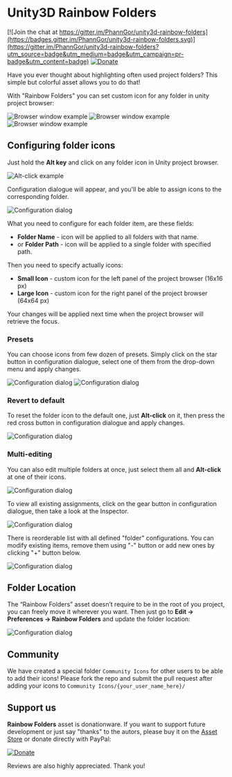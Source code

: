 # Unity3D Rainbow Folders

[![Join the chat at https://gitter.im/PhannGor/unity3d-rainbow-folders](https://badges.gitter.im/PhannGor/unity3d-rainbow-folders.svg)](https://gitter.im/PhannGor/unity3d-rainbow-folders?utm_source=badge&utm_medium=badge&utm_campaign=pr-badge&utm_content=badge)
[![Donate](https://img.shields.io/badge/Donate-PayPal-green.svg)](https://www.paypal.me/tarasleskiv/2USD)

Have you ever thought about highlighting often used project folders? This simple but colorful asset allows you to do that!

With "Rainbow Folders" you can set custom icon for any folder in unity project browser:

![Browser window example](https://raw.githubusercontent.com/PhannGor/phanngor.github.io/master/stuff/rainbowfolders/images/v05/01.png)
![Browser window example](https://raw.githubusercontent.com/PhannGor/phanngor.github.io/master/stuff/rainbowfolders/images/v05/02.png)
![Browser window example](https://raw.githubusercontent.com/PhannGor/phanngor.github.io/master/stuff/rainbowfolders/images/v05/03.png)

## Configuring folder icons

Just hold the **Alt key** and click on any folder icon in Unity project browser.

![Alt-click example](https://raw.githubusercontent.com/PhannGor/phanngor.github.io/master/stuff/rainbowfolders/images/v05/04.png)

Configuration dialogue will appear, and you'll be able to assign icons to the corresponding folder.

![Configuration dialog](https://raw.githubusercontent.com/PhannGor/phanngor.github.io/master/stuff/rainbowfolders/images/v05/05.png)

What you need to configure for each folder item, are these fields:

* **Folder Name** - icon will be applied to all folders with that name.
* or **Folder Path** - icon will be applied to a single folder with specified path.

Then you need to specify actually icons:
* **Small Icon** - custom icon for the left panel of the project browser (16x16 px)
* **Large Icon** - custom icon for the right panel of the project browser (64x64 px)

Your changes will be applied next time when the project browser will retrieve the focus.

### Presets

You can choose icons from few dozen of presets. Simply click on the star button in configuration dialogue, select one of them from the drop-down menu and apply changes.

![Configuration dialog](https://raw.githubusercontent.com/PhannGor/phanngor.github.io/master/stuff/rainbowfolders/images/v05/07.png)
![Configuration dialog](https://raw.githubusercontent.com/PhannGor/phanngor.github.io/master/stuff/rainbowfolders/images/v05/08.png)

### Revert to default

To reset the folder icon to the default one, just **Alt-click** on it, then press the red cross button in configuration dialogue and apply changes.

![Configuration dialog](https://raw.githubusercontent.com/PhannGor/phanngor.github.io/master/stuff/rainbowfolders/images/v05/06.png)

### Multi-editing

You can also edit multiple folders at once, just select them all and **Alt-click** at one of their icons.

![Configuration dialog](https://raw.githubusercontent.com/PhannGor/phanngor.github.io/master/stuff/rainbowfolders/images/v05/09.png)

To view all existing assignments, click on the gear button in configuration dialogue, then take a look at the Inspector.

![Configuration dialog](https://raw.githubusercontent.com/PhannGor/phanngor.github.io/master/stuff/rainbowfolders/images/v05/10.png)

There is reorderable list with all defined "folder" configurations. You can modify existing items, remove them using "-" button or add new ones by clicking "+" button below.

![Configuration dialog](https://raw.githubusercontent.com/PhannGor/phanngor.github.io/master/stuff/rainbowfolders/images/v05/11.png)

## Folder Location

The “Rainbow Folders” asset doesn’t require to be in the root of you project, you can freely move it wherever you want. Then just go to **Edit -> Preferences -> Rainbow Folders** and update the folder location:

![Configuration dialog](https://raw.githubusercontent.com/PhannGor/phanngor.github.io/master/stuff/rainbowfolders/images/v05/12.png)

## Community

We have created a special folder `Community Icons` for other users to be able to add their icons! Please fork the repo and submit the pull request after adding your icons to `Community Icons/{your_user_name_here}/`

## Support us

**Rainbow Folders** asset is donationware. If you want to support future development or just say "thanks" to the autors, please buy it on the [Asset Store](http://u3d.as/mor) or donate directly with PayPal:

[![Donate](https://img.shields.io/badge/Donate-PayPal-green.svg)](https://www.paypal.me/tarasleskiv/2USD)

Reviews are also highly appreciated. Thank you!
